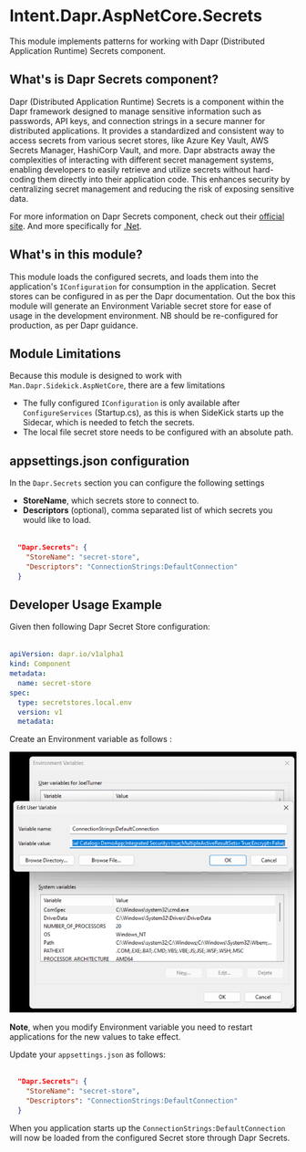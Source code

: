 ﻿# Intent.Dapr.AspNetCore.Secrets

This module implements patterns for working with Dapr (Distributed Application Runtime) Secrets component.

## What's is Dapr Secrets component?

Dapr (Distributed Application Runtime) Secrets is a component within the Dapr framework designed to manage sensitive information such as passwords, API keys, and connection strings in a secure manner for distributed applications. It provides a standardized and consistent way to access secrets from various secret stores, like Azure Key Vault, AWS Secrets Manager, HashiCorp Vault, and more. Dapr abstracts away the complexities of interacting with different secret management systems, enabling developers to easily retrieve and utilize secrets without hard-coding them directly into their application code. This enhances security by centralizing secret management and reducing the risk of exposing sensitive data.

For more information on Dapr Secrets component, check out their [official site](https://docs.dapr.io/developing-applications/building-blocks/secrets/).
And more specifically for [.Net](https://learn.microsoft.com/en-us/dotnet/architecture/dapr-for-net-developers/secrets-management#use-the-dapr-net-sdk).

## What's in this module?

This module loads the configured secrets, and loads them into the application's `IConfiguration` for consumption in the application. Secret stores can be configured in as per the Dapr documentation.
Out the box this module will generate an Environment Variable secret store for ease of usage in the development environment. NB should be re-configured for production, as per Dapr guidance.

## Module Limitations

Because this module is designed to work with `Man.Dapr.Sidekick.AspNetCore`, there are a few limitations

- The fully configured `IConfiguration` is only available after `ConfigureServices` (Startup.cs), as this is when SideKick starts up the Sidecar, which is needed to fetch the secrets.
- The local file secret store needs to be configured with an absolute path.

## appsettings.json configuration

In the `Dapr.Secrets` section you can configure the following settings

- **StoreName**, which secrets store to connect to. 
- **Descriptors** (optional), comma separated list of which secrets you would like to load.

```json

  "Dapr.Secrets": {
    "StoreName": "secret-store",
    "Descriptors": "ConnectionStrings:DefaultConnection"
  }
```

## Developer Usage Example

Given then following Dapr Secret Store configuration:

```yaml

apiVersion: dapr.io/v1alpha1
kind: Component
metadata:
  name: secret-store
spec:
  type: secretstores.local.env
  version: v1
  metadata:

```

Create an Environment variable  as follows :

![Environment Variable Creation](./docs/images/environment-variable.png)

**Note**, when you modify Environment variable you need to restart applications for the new values to take effect.

Update your `appsettings.json` as follows:

```json

  "Dapr.Secrets": {
    "StoreName": "secret-store",
    "Descriptors": "ConnectionStrings:DefaultConnection"
  }

```

When you application starts up the `ConnectionStrings:DefaultConnection` will now be loaded from the configured Secret store through Dapr Secrets.